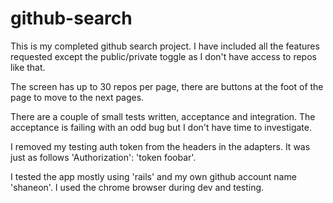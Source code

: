# github-search

This is my completed github search project. I have included all the features requested
except the public/private toggle as I don't have access to repos like that.

The screen has up to 30 repos per page, there are buttons at the foot of the page to move to the next
pages.

There are a couple of small tests written, acceptance and integration. The acceptance is failing
with an odd bug but I don't have time to investigate.

I removed my testing auth token from the headers in the adapters.
It was just as follows 'Authorization': 'token foobar'.

I tested the app mostly using 'rails' and my own github account name 'shaneon'.
I used the chrome browser during dev and testing.

